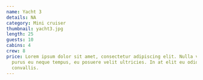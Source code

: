 ```yaml
---
name: Yacht 3
details: NA
category: Mini cruiser
thumbnail: yacht3.jpg
length: 25
guests: 10
cabins: 4
crew: 8
price: Lorem ipsum dolor sit amet, consectetur adipiscing elit. Nulla vestibulum
  purus eu neque tempus, eu posuere velit ultricies. In at elit eu odio lacinia
  convallis.
---
```


